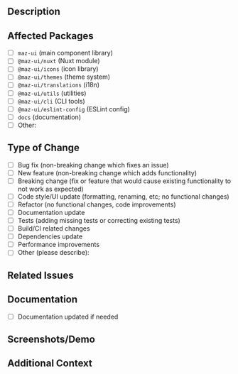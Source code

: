 ## Description

<!-- Provide a brief description of the changes in this PR -->

## Affected Packages

<!-- Check all packages that are affected by this PR -->

- [ ] `maz-ui` (main component library)
- [ ] `@maz-ui/nuxt` (Nuxt module)
- [ ] `@maz-ui/icons` (icon library)
- [ ] `@maz-ui/themes` (theme system)
- [ ] `@maz-ui/translations` (i18n)
- [ ] `@maz-ui/utils` (utilities)
- [ ] `@maz-ui/cli` (CLI tools)
- [ ] `@maz-ui/eslint-config` (ESLint config)
- [ ] `docs` (documentation)
- [ ] Other:

## Type of Change

<!-- Check the type of change your PR introduces -->

- [ ] Bug fix (non-breaking change which fixes an issue)
- [ ] New feature (non-breaking change which adds functionality)
- [ ] Breaking change (fix or feature that would cause existing functionality to not work as expected)
- [ ] Code style/UI update (formatting, renaming, etc; no functional changes)
- [ ] Refactor (no functional changes, code improvements)
- [ ] Documentation update
- [ ] Tests (adding missing tests or correcting existing tests)
- [ ] Build/CI related changes
- [ ] Dependencies update
- [ ] Performance improvements
- [ ] Other (please describe):

## Related Issues

<!-- Link to related issues -->
<!-- Use "Closes #123" if this PR closes an issue -->
<!-- Use "Relates to #123" if this PR is related to an issue -->

## Documentation

<!-- Describe how you tested your changes -->

- [ ] Documentation updated if needed

## Screenshots/Demo

<!-- If applicable, add screenshots or a demo link -->

## Additional Context

<!-- Add any other context about the PR here -->
